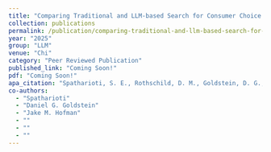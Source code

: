 ```yaml
---
title: "Comparing Traditional and LLM-based Search for Consumer Choice: A Randomized Experiments"
collection: publications
permalink: /publication/comparing-traditional-and-llm-based-search-for-consumer-choice-a-randomized-expe
year: "2025"
group: "LLM"
venue: "Chi"
category: "Peer Reviewed Publication"
published_link: "Coming Soon!"
pdf: "Coming Soon!"
apa_citation: "Spatharioti, S. E., Rothschild, D. M., Goldstein, D. G., Hofman, J. M. (2023). Comparing Traditional and LLM-based Search for Consumer Choice: A Randomized Experiment (Version 2). arXiv. https://doi.org/10.48550/ARXIV.2307.03744"
co-authors:
  - "Spatharioti"
  - "Daniel G. Goldstein"
  - "Jake M. Hofman"
  - ""
  - ""
  - ""
---
```


